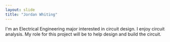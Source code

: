 ```yaml
---
layout: slide
title: "Jordan Whiting"
---
```

I'm an Electrical Engineering major interested in circuit design.
I enjoy circuit analysis.
My role for this project will be to help design and build the circuit.
